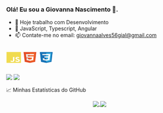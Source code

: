 ### Olá! Eu sou a Giovanna Nascimento 👋. 

- 🔭 Hoje trabalho com Desenvolvimento 
- 🌱 JavaScript, Typescript, Angular
- 📫 Contate-me no email: giovannaalves56gial@gmail.com

<div style="display: inline_block"><br>
   <img align="center" alt="Giovanna-Nascimento" height="30" width="40" src="https://raw.githubusercontent.com/devicons/devicon/master/icons/javascript/javascript-plain.svg">
   <img align="center" alt="Giovanna-Nascimento" height="30" width="40" src="https://raw.githubusercontent.com/devicons/devicon/master/icons/html5/html5-original.svg">
   <img align="center" alt="Giovanna-Nascimento" height="30" width="40" src="https://raw.githubusercontent.com/devicons/devicon/master/icons/css3/css3-original.svg">

</div>
  
  ##
 <div> 

   <a href="https://www.linkedin.com/in/giovanna-nascimento-7bab41273/" target="_blank"><img src="https://img.shields.io/badge/-LinkedIn-%230077B5?style=for-the-badge&logo=linkedin&logoColor=white" target="_blank"></a> 
  <a href="https://www.instagram.com/dailyvlog.gio/" target="_blank"><img src="https://img.shields.io/badge/-Instagram-%23E4405F?style=for-the-badge&logo=instagram&logoColor=white" target="_blank"></a>

</div>

📈 Minhas Estatísticas do GitHub

<p align=center>
  <a href="https://github.com/anuraghazra/github-readme-stats" title="Go to Source" target="_blank">
    <img height=165 align="center" src="https://github-readme-stats.vercel.app/api?username=GiovannaNas&show_icons=true&theme=react">
  </a>
  <a href="https://github.com/anuraghazra/github-readme-stats" target="_blank">
  <img height=165 align="center" src="https://github-readme-stats.vercel.app/api/top-langs/?username=GiovannaNas&layout=compact&theme=react" />
  </a>
</p>
